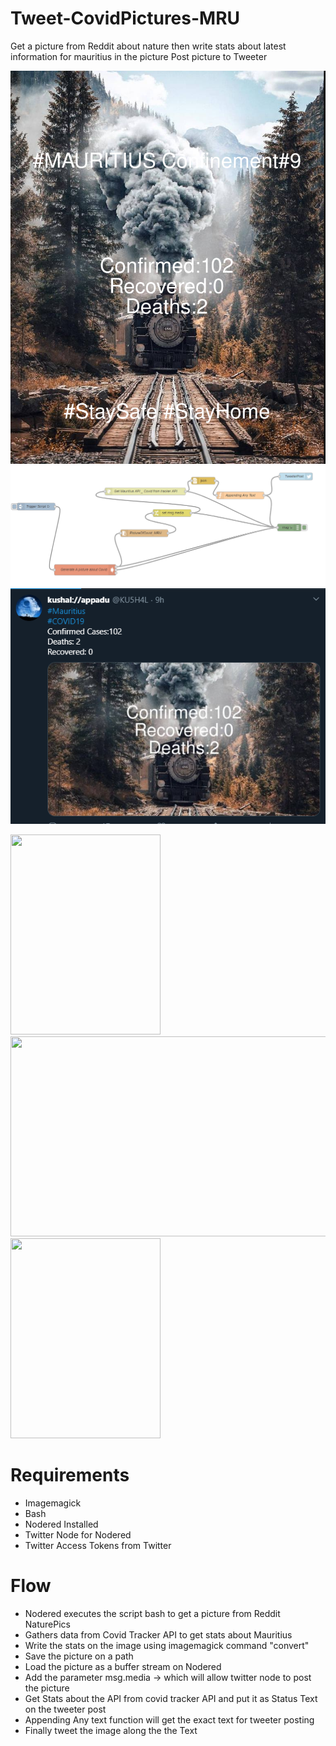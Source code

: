 # Tweet-CovidPictures-MRU

Get  a picture from Reddit about nature
then write stats about latest information for mauritius in the picture
Post picture to Tweeter

![](images/covid.png)
![](images/nodered.png)
![](images/twitterscreenshot.png)

<img src="https://gitlab.com/appadudevraj7/tweet-covidpictures-mru/-/blob/43e61bd00ca386112941c000d299ab3c5c7f6080/images/covid.png" width="240" height="320">

<img src="https://gitlab.com/appadudevraj7/tweet-covidpictures-mru/-/blob/43e61bd00ca386112941c000d299ab3c5c7f6080/images/nodered.png" width="520" height="320">

<img src="https://gitlab.com/appadudevraj7/tweet-covidpictures-mru/-/blob/43e61bd00ca386112941c000d299ab3c5c7f6080/images/twitterscreenshot.png" width="240" height="320">

# Requirements
- Imagemagick
- Bash
- Nodered Installed
- Twitter Node for Nodered
- Twitter Access Tokens from Twitter

# Flow 
- Nodered executes the script bash to get a picture from Reddit NaturePics 
- Gathers data from Covid Tracker API to get stats about Mauritius
- Write the stats on the image using imagemagick command "convert"
- Save the picture on a path
- Load the picture as a buffer stream on Nodered
- Add the parameter msg.media -> which will allow twitter node to post the picture
- Get Stats about the API from covid tracker API and put it as Status Text on the tweeter post
- Appending Any text function will get the exact text for tweeter posting
- Finally tweet the image along the the Text

 
